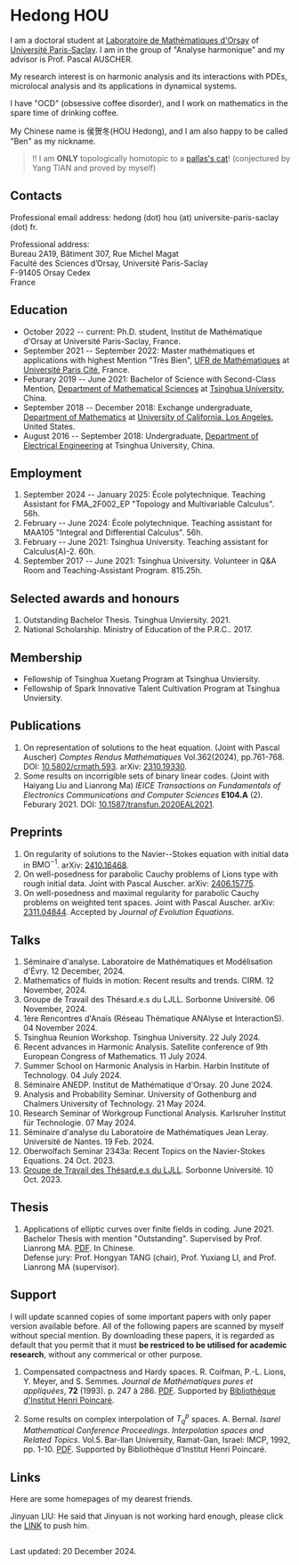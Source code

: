 # Hedong HOU

I am a doctoral student at [Laboratoire de Mathématiques d'Orsay](https://www.imo.universite-paris-saclay.fr/en/) of [Université Paris-Saclay](https://www.universite-paris-saclay.fr). I am in the group of "Analyse harmonique" and my advisor is Prof. Pascal AUSCHER. 

My research interest is on harmonic analysis and its interactions with PDEs, microlocal analysis and its applications in dynamical systems.

I have "OCD" (obsessive coffee disorder), and I work on mathematics in the spare time of drinking coffee.

My Chinese name is 侯贺冬(HOU Hedong), and I am also happy to be called "Ben" as my nickname.

> ‼️ I am **ONLY** topologically homotopic to a [pallas's cat](https://en.wikipedia.org/wiki/Pallas%27s_cat)! (conjectured by Yang TIAN and proved by myself)

## Contacts

Professional email address: hedong (dot) hou (at) universite-paris-saclay (dot) fr.

Professional address:\
Bureau 2A19, Bâtiment 307, Rue Michel Magat\
Faculté des Sciences d’Orsay, Université Paris-Saclay\
F-91405 Orsay Cedex\
France

## Education

* October 2022 -- current: Ph.D. student, Institut de Mathématique d'Orsay at Université Paris-Saclay, France.
* September 2021 -- September 2022: Master mathématiques et applications with highest Mention "Très Bien", [UFR de Mathématiques](https://www.math.univ-paris-diderot.fr/) at [Université Paris Cité](https://u-paris.fr), France.
* Feburary 2019 -- June 2021: Bachelor of Science with Second-Class Mention, [Department of Mathematical Sciences](https://www.math.tsinghua.edu.cn/) at [Tsinghua University](https://www.tsinghua.edu.cn/), China.
* September 2018 -- December 2018: Exchange undergraduate, [Department of Mathematics](https://ww3.math.ucla.edu/) at [University of California, Los Angeles](https://www.ucla.edu/), United States.
* August 2016 -- September 2018: Undergraduate, [Department of Electrical Engineering](https://www.eea.tsinghua.edu.cn/) at Tsinghua University, China.

## Employment

1. September 2024 -- January 2025: École polytechnique. Teaching Assistant for FMA_2F002_EP "Topology and Multivariable Calculus". 56h.
1. February -- June 2024: École polytechnique. Teaching assistant for MAA105 "Integral and Differential Calculus". 56h.
1. February -- June 2021: Tsinghua University. Teaching assistant for Calculus(A)-2. 60h.
1. September 2017 -- June 2021: Tsinghua University. Volunteer in Q&A Room and Teaching-Assistant Program. 815.25h.

## Selected awards and honours

1. Outstanding Bachelor Thesis. Tsinghua Unviersity. 2021.
1. National Scholarship. Ministry of Education of the P.R.C.. 2017.

## Membership

* Fellowship of Tsinghua Xuetang Program at Tsinghua Unviersity.
* Fellowship of Spark Innovative Talent Cultivation Program at Tsinghua Unviersity.

## Publications

1. On representation of solutions to the heat equation. (Joint with Pascal Auscher) _Comptes Rendus Mathématiques_ Vol.362(2024), pp.761-768. DOI: [10.5802/crmath.593](https://doi.org/10.5802/crmath.593). arXiv: [2310.19330](https://doi.org/10.48550/arXiv.2310.19330).
1. Some results on incorrigible sets of binary linear codes. (Joint with Haiyang Liu and Lianrong Ma) _IEICE Transactions on Fundamentals of Electronics Communications and Computer Sciences_ **E104.A** (2). Feburary 2021. DOI: [10.1587/transfun.2020EAL2021](http://dx.doi.org/10.1587/transfun.2020EAL2021). 

## Preprints

1. On regularity of solutions to the Navier--Stokes equation with initial data in $\mathrm{BMO}^{-1}$. arXiv: [2410.16468](https://doi.org/10.48550/arXiv.2410.16468).
1. On well-posedness for parabolic Cauchy problems of Lions type with rough initial data. Joint with Pascal Auscher. arXiv: [2406.15775](https://doi.org/10.48550/arXiv.2406.15775).
1. On well-posedness and maximal regularity for parabolic Cauchy problems on weighted tent spaces. Joint with Pascal Auscher. arXiv: [2311.04844](https://doi.org/10.48550/arXiv.2311.04844). Accepted by _Journal of Evolution Equations_.

## Talks

1. Séminaire d'analyse. Laboratoire de Mathématiques et Modélisation d'Évry. 12 December, 2024.
1. Mathematics of fluids in motion: Recent results and trends. CIRM. 12 November, 2024.
1. Groupe de Travail des Thésard.e.s du LJLL. Sorbonne Université. 06 November, 2024.
1. 1ère Rencontres d'Anaïs (Réseau Thématique ANAlyse et InteractionS). 04 November 2024.
1. Tsinghua Reunion Workshop. Tsinghua University. 22 July 2024.
1. Recent advances in Harmonic Analysis. Satellite conference of 9th European Congress of Mathematics. 11 July 2024.
1. Summer School on Harmonic Analysis in Harbin. Harbin Institute of Technology. 04 July 2024.
1. Séminaire ANEDP. Institut de Mathématique d'Orsay. 20 June 2024.
1. Analysis and Probability Seminar. University of Gothenburg and Chalmers University of Technology. 21 May 2024.
1. Research Seminar of Workgroup Functional Analysis. Karlsruher Institut für Technologie. 07 May 2024.
1. Séminaire d'analyse du Laboratoire de Mathématiques Jean Leray. Université de Nantes. 19 Feb. 2024.
1. Oberwolfach Seminar 2343a: Recent Topics on the Navier-Stokes Equations. 24 Oct. 2023.
1. [Groupe de Travail des Thésard.e.s du LJLL](https://www.ljll.math.upmc.fr/gtt/index.php). Sorbonne Université. 10 Oct. 2023.
 
## Thesis

1. Applications of elliptic curves over finite fields in coding. June 2021. Bachelor Thesis with mention "Outstanding". Supervised by Prof. Lianrong MA. <a href="pdfs/bachelor_thesis.pdf" target="_blank">PDF</a>. In Chinese.\
Defense jury: Prof. Hongyan TANG (chair), Prof. Yuxiang LI, and Prof. Lianrong MA (supervisor).

## Support

I will update scanned copies of some important papers with only paper version available before. All of the following papers are scanned by myself without special mention. By downloading these papers, it is regarded as default that you permit that it must **be restriced to be utilised for academic research**, without any commerical or other purpose. <!-- It is merely for the convenience of the mathematical scientific research and the community. -->

1. Compensated compactness and Hardy spaces. R. Coifman, P.-L. Lions, Y. Meyer, and S. Semmes. _Journal de Mathématiques pures et appliquées_, **72** (1993). p. 247 à 286. <a href="pdfs/CLMS_Compensated compactness and Hardy spaces.pdf" target="_blank">PDF</a>. Supported by [Bibliothèque d'Institut Henri Poincaré](http://www.ihp.fr/fr/bibliotheque).

1. Some results on complex interpolation of $T^p_q$ spaces. A. Bernal. _Isarel Mathematical Conference Proceedings_. _Interpolation spaces and Related Topics_. Vol.5. Bar-Ilan University, Ramat-Gan, Israel: IMCP, 1992, pp. 1-10. <a href="pdfs/Bernal1992_Complex interpolation.pdf" target="_blank">PDF</a>. Supported by Bibliothèque d'Institut Henri Poincaré.

<!-- ## Miscellaneous

1. Exposé: Introduction to real harmonic analysis, II: BMO and Hardy spaces. March 2022. <a href="pdfs/Ben_Introduction_to_Real_Harmonic_Analysis__II.pdf" target="_blank">PDF</a>.
1. Exposé: Introduction to real harmonic analysis, I: interpolation and Calderón-Zygmund theory. January 2022. <a href="pdfs/Ben_Introduction_to_Real_Harmonic_Analysis__I__Interpolation_and_Calderon_Zygmund_theory.pdf" target="_blank">PDF</a>.
1. Exposé: An introduction to the dynamics on the circle. December 2021. <a href="pdfs/Ben_An_Introduction_to_the_Dynamics_on_the_Circle.pdf" target="_blank">PDF</a>.
1. Exposé: Historical notes on Navier-Stokes equations, I: basic settings and local well-posedness theory. November 2021. <a href="pdfs/Ben_Historical_Notes_on_Navier_Stokes_Equations.pdf" target="_blank">PDF</a>. -->

## Links

Here are some homepages of my dearest friends.

Jinyuan LIU: He said that Jinyuan is not working hard enough, please click the [LINK](https://liu-jinyuan.github.io/) to push him.

##

Last updated: 20 December 2024.
